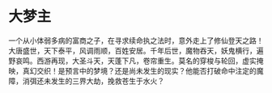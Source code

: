 # 大梦主

一个从小体弱多病的富商之子，在寻求续命执之法时，意外走上了修仙登天之路！大唐盛世，天下泰平，风调雨顺，百姓安居。千年后世，魔物吞天，妖鬼横行，遍野哀鸣。西游再现，大圣斗天，天蓬下凡，卷帘重生。莫名的穿梭与轮回，虚实掩映，真幻交织！是预言中的梦境？还是尚未发生的现实？他能否打破命中注定的魔障，消弭还未发生的三界大劫，挽救苍生于水火？
